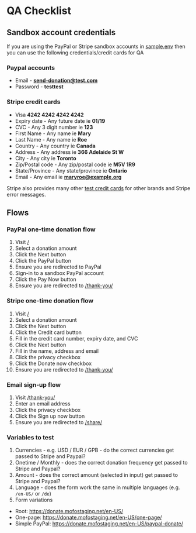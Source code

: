# QA Checklist

## Sandbox account credentials

If you are using the PayPal or Stripe sandbox accounts in [sample.env](../sample.env) then you can use the following credentials/credit cards for QA

### Paypal accounts

- Email - **send-donation@test.com**
- Password - **testtest**

### Stripe credit cards

- Visa **4242 4242 4242 4242**
- Expiry date - Any future date ie **01/19**
- CVC - Any 3 digit number ie **123**
- First Name - Any name ie **Mary**
- Last Name - Any name ie **Roe**
- Country - Any country ie **Canada**
- Address - Any address ie **366 Adelaide St W**
- City - Any city ie **Toronto**
- Zip/Postal code - Any zip/postal code ie **M5V 1R9**
- State/Province - Any state/province ie **Ontario**
- Email - Any email ie **maryroe@example.org**

Stripe also provides many other [test credit cards](https://stripe.com/docs/testing#cards) for other brands and Stripe error messages.

## Flows

### PayPal one-time donation flow

1. Visit [/](http://localhost:3000/)
2. Select a donation amount
3. Click the Next button
4. Click the PayPal button
5. Ensure you are redirected to PayPal
5. Sign-in to a sandbox PayPal account
6. Click the Pay Now button
7. Ensure you are redirected to [/thank-you/](http://localhost:3000/thank-you/)

### Stripe one-time donation flow

1. Visit [/](http://localhost:3000/)
2. Select a donation amount
3. Click the Next button
4. Click the Credit card button
5. Fill in the credit card number, expiry date, and CVC
6. Click the Next button
7. Fill in the name, address and email
8. Click the privacy checkbox
9. Click the Donate now checkbox
10. Ensure you are redirected to [/thank-you/](http://localhost:3000/thank-you/)

### Email sign-up flow

1. Visit [/thank-you/](http://localhost:3000/thank-you/)
2. Enter an email address
3. Click the privacy checkbox
4. Click the Sign up now button
5. Ensure you are redirected to [/share/](http://localhost:3000/share/)


### Variables to test

1. Currencies - e.g. USD / EUR / GPB - do the correct currencies get passed to Stripe and Paypal?
2. Onetime / Monthly - does the correct donation frequency get passed to Stripe and Paypal?
3. Amount - does the correct amount (selected in input) get passed to Stripe and Paypal?
4. Language - does the form work the same in multiple languages (e.g. `/en-US/` or `/de`)
5. Form variations
  * Root: https://donate.mofostaging.net/en-US/
  * One-page: https://donate.mofostaging.net/en-US/one-page/
  * Simple PayPal: https://donate.mofostaging.net/en-US/paypal-donate/
